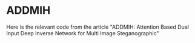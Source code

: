 # ADDMIH
Here is the relevant code from the article "ADDMIH: Attention Based Dual Input Deep Inverse Network for Multi Image Steganographic"
